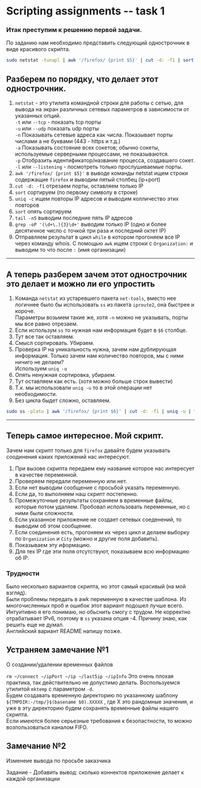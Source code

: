 # Scripting assignments -- task 1

### Итак преступим к решению первой задачи.

По заданию нам необходимо представить следующий однострочник в виде красивого скрипта.

```sh
sudo netstat -tunapl | awk '/firefox/ {print $5}' | cut -d: -f1 | sort | uniq -c | sort | tail -n5 | grep -oP '(\d+\.){3}\d+' | while read IP ; do whois $IP | awk -F':' '/^Organization/ {print $2}' ; done
```
## Разберем по порядку, что делает этот однострочник.

1. `netstat` - это утилита командной строки для работы с сетью, для вывода на экран различных сетевых параметров в зависимости от указанных опций.<br>
   `-t` или `--tcp` - показать tcp порты<br>
   `-u` или `--udp` показать udp порты<br>
   `-n` Показывать сетевые адреса как числа. Показывает порты числами а не буквами (443 - https и т.д.)<br>
   `-a` Показывать состояние всех сокетов; обычно сокеты, используемые серверными процессами, не показываются.<br>
   `-p` Отобразить идентификатор/название процесса, создавшего сокет.<br>
   `-l` или `--listening` - посмотреть только прослушиваемые порты.<br>
2. `awk '/firefox/ {print $5}'` в выводе команды netstat ищем строки содержащие `firefox` и выводим пятый столбец (ip+port)<br>
3. `cut -d: -f1` отрезаем порты, оставляем только IP<br>
4. `sort` сортируем (по первому символу в строке)<br>
5. `uniq -c` ищем повторы IP адресов и выводим колличество этих повторов<br>
6. `sort` опять сортируем<br>
7. `tail -n5` выводим последние пять IP адресов<br>
8. `grep -oP '(\d+\.){3}\d+'` выводим только IP (одно и более десятичное число с точкой три раза и последний октет IP)<br>
9. Отправляем результат в цикл `while` в котором прогоняем все IP через команду whois. С помощью `awk` ищем строки с `Organization:` и выводим то что после `:` (имя организации)

***
## А теперь разберем зачем этот однострочник это делает и можно ли его упростить

1. Команда `netstat` из устаревшего пакета `net-tools`, вместо нее логичнее было бы использовать `ss` из пакета `iproute2`, она быстрее и короче.<br>
   Параметры возьмем такие же, хотя `-n` можно не указывать, порты мы все равно отрезаем.<br>
2. Если использум `ss` то нужная нам информация будет в `$6` столбце.<br>
3. Тут все так оставляем.<br>
4. Смысл сортировать. Убираем.<br>
5. Проверка IP на уникальность нужна, зачем нам дублирующая информация. Только зачем нам количество повторов, мы с ними ничиго не делаем?<br>
   Используем `uniq -u`<br>
6. Опять ненужная сортировка, убираем.<br>
7. Тут оставляем как есть. (хотя можно больше строк вывести)<br>
8. Т.к. мы использовали `uniq -u` то в этой операции нет необходимости.<br>
9. Без цикла быдет сложно, оставляем.<br>

```sh
sudo ss -platu | awk '/firefox/ {print $6}' | cut -d: -f1 | uniq -u | tail -n5 | while read IP ; do whois $IP | awk -F':' '/^Organization/ {print $2}' ; done
```
***
## Теперь самое интересное. Мой скрипт.

Зачем нам скрипт только для `firefox` давайте будем указывать соодинения каких приложений нас интересуют.<br>
1. При вызове скрипта передаем ему название которое нас интересует в качестве переменной.<br>
2. Проверяем передали переменную или нет.<br>
3. Если нет выводим сообщение с просьбой указать переменную.<br>
4. Если да, то выполняем наш скрипт постепенно.<br>
5. Промежуточные результаты сохраняем в временные файлы, которые потом удаляем. Пробовал использовать переменные, но с ними были сложности.<br>
6. Если указанное приложение не создает сетевых соеденений, то выводим об этом сообщение.<br>
7. Если соединения есть, прогоняем их через цикл и делаем выборку по `Organization` и `City` (можно и другие поля добавить).<br>
8. Показываем эту иформацию.<br>
9. Для тех IP где эти поля отсутствуют, показываем всю информацию об IP.<br>

### Трудности

Было несколько вариантов скрипта, но этот самый красивый (на мой взгляд).<br>
Были проблемы передать в awk переменную в качестве шаблона. Из многочисленных проб и ошибок этот вариант подошел лучше всего. Интуитивно я его понимаю, но обьснить смогу с трудом.
Не корректно отрабатывает IPv6, поэтому в `ss` указана опция -4. Причину знаю, как решить еще не думал.<br> 
Английский вариант README напишу позже.

## Устраняем замечание №1 

O создании/удалении временных файлов

`rm ~/connect ~/ipPort ~/ip ~/last5ip ~/ipInfo` Это очень плохая практика, так действительно не допустимо делать. Воспользуемся утилитой `mktemp` с параметром `-d`. <br>
Будем создавать временную директорию по указанному шаблону `${TMPDIR:-/tmp/}$(basename $0).XXXXX` , где Х это рандомные значения, и уже в эту директорию будем сохранять временные файлы  нашего скрипта.<br>
Если имеются более серьезные требования к безопастности, то можно возпользоваться каналом FIFO.

## Замечание №2

Изменеие вывода по просьбе заказчика

Задание - Добавить вывод: сколько коннектов приложение делает к каждой организации
